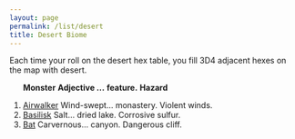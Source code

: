 ```yaml
---
layout: page
permalink: /list/desert
title: Desert Biome
---
```


Each time your roll on the desert hex table, you fill 3D4 adjacent hexes on the map with desert.
<br>

&nbsp; &nbsp; &nbsp; <span class="a">**Monster**</span> <span class="bb">**Adjective ...**</span> <span class="cc">**feature.**</span> **Hazard**

1. <span class="a">[Airwalker](/monsters/airwalker)</span> <span class="b">Wind-swept...</span>  <span class="c">monastery.</span> <span class="d">Violent winds.</span>
1. <span class="a">[Basilisk](/monsters/basilisk)</span> <span class="b">Salt...</span>  <span class="c">dried lake.</span> <span class="d">Corrosive sulfur.</span>
1. <span class="a">[Bat](/monsters/bat)</span> <span class="b">Carvernous...</span>  <span class="c">canyon.</span> <span class="d">Dangerous cliff.</span>
